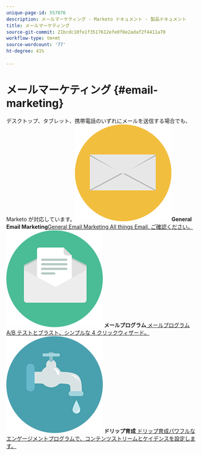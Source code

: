 ```yaml
---
unique-page-id: 557076
description: メールマーケティング - Marketo ドキュメント - 製品ドキュメント
title: メールマーケティング
source-git-commit: 21bcdc10fe1f3517612efe0f8e2adaf2f4411a70
workflow-type: tm+mt
source-wordcount: '77'
ht-degree: 41%

---
```



# メールマーケティング {#email-marketing}

デスクトップ、タブレット、携帯電話のいずれにメールを送信する場合でも、Marketo が対応しています。**![General Email Marketing](assets/office-27.png)General Email Marketing**[General Email Marketing All things Email. ご確認ください。](https://docs.marketo.com/display/DOCS/General)     **![メールプログラム ](assets/chat-messages-10.png) メールプログラム**[ メールプログラム A/B テストとブラスト、シンプルな 4 クリックウィザード。](https://docs.marketo.com/display/DOCS/Email+Programs)     **![ドリップ育成 ](assets/ecology-14.png) ドリップ育成**[ ドリップ育成パワフルなエンゲージメントプログラムで、コンテンツストリームとケイデンスを設定します。](https://docs.marketo.com/display/DOCS/Drip+Nurturing)
